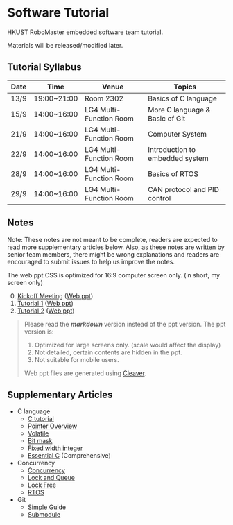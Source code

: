 # Software Tutorial

HKUST RoboMaster embedded software team tutorial.

Materials will be released/modified later.

## Tutorial Syllabus

| Date | Time        | Venue                   | Topics                          |
| ---- | ----------- | ----------------------- | ------------------------------- |
| 13/9 | 19:00~21:00 | Room 2302               | Basics of C language            |
| 15/9 | 14:00~16:00 | LG4 Multi-Function Room | More C language & Basic of Git  |
| 21/9 | 14:00~16:00 | LG4 Multi-Function Room | Computer System                 |
| 22/9 | 14:00~16:00 | LG4 Multi-Function Room | Introduction to embedded system |
| 28/9 | 14:00~16:00 | LG4 Multi-Function Room | Basics of RTOS                  |
| 29/9 | 14:00~16:00 | LG4 Multi-Function Room | CAN protocol and PID control    |

## Notes

Note: These notes are not meant to be complete, readers are expected to read more supplementary articles below. Also, as these notes are written by senior team members, there might be wrong explanations and readers are encouraged to submit issues to help us improve the notes.

The web ppt CSS is optimized for 16:9 computer screen only. (in short, my screen only)

0. [Kickoff Meeting](kickoff.md) ([Web ppt](https://hkustenterprize.github.io/sw-tutorial/kickoff.html))
1. [Tutorial 1](tutorial1.md) ([Web ppt](https://hkustenterprize.github.io/sw-tutorial/tutorial1.html))
2. [Tutorial 2](tutorial2.md) ([Web ppt](https://hkustenterprize.github.io/sw-tutorial/tutorial2.html))

> Please read the ***markdown*** version instead of the ppt version. 
> The ppt version is:
> 1. Optimized for large screens only. (scale would affect the display)
> 2. Not detailed, certain contents are hidden in the ppt.
> 3. Not suitable for mobile users.
> 
> Web ppt files are generated using [Cleaver](https://github.com/jdan/cleaver).

## Supplementary Articles

* C language
  - [C tutorial](https://www.learn-c.org/)
  - [Pointer Overview](https://otaviovaladares.com/2018/08/12/pointer-a-brief-view/)
  - [Volatile](https://barrgroup.com/Embedded-Systems/How-To/C-Volatile-Keyword)
  - [Bit mask](https://stackoverflow.com/questions/47981/how-do-you-set-clear-and-toggle-a-single-bit)
  - [Fixed width integer](https://en.cppreference.com/w/c/types/integer)
  - [Essential C](http://cslibrary.stanford.edu/101/EssentialC.pdf) (Comprehensive)
* Concurrency
  - [Concurrency](https://web.mit.edu/6.005/www/fa14/classes/17-concurrency/)
  - [Lock and Queue](http://web.mit.edu/6.005/www/fa14/classes/20-queues-locks/)
  - [Lock Free](https://preshing.com/20120612/an-introduction-to-lock-free-programming/)
  - [RTOS](http://www.chibios.org/dokuwiki/doku.php?id=chibios:book:embedded)
* Git
  - [Simple Guide](https://rogerdudler.github.io/git-guide/)
  - [Submodule](https://github.blog/2016-02-01-working-with-submodules/)

